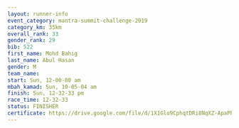 ```yaml
---
layout: runner-info 
event_category: mantra-summit-challenge-2019 
category_km: 35km 
overall_rank: 33
gender_rank: 29
bib: 522
first_name: Mohd Bahig
last_name: Abul Hasan
gender: M
team_name: 
start: Sun, 12-00-00 am
mbah_kamad: Sun, 10-05-04 am
finish: Sun, 12-32-33 pm
race_time: 12-32-33
status: FINISHER
certificate: https://drive.google.com/file/d/1X1Glo9CphqtDRi8NqXZ-ApaPh5XT-aOd/view?usp=sharing
---
```

